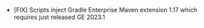 - [FIX] Scripts inject Gradle Enterprise Maven extension 1.17 which requires just released GE 2023.1
